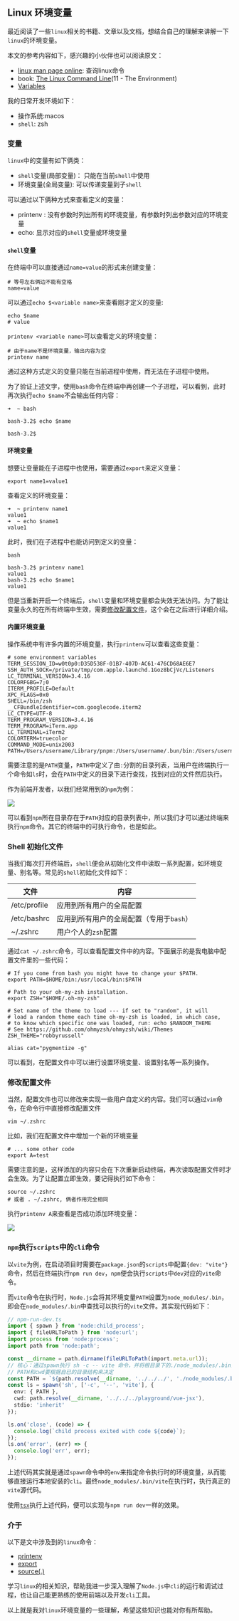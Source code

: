 ## Linux 环境变量

最近阅读了一些`linux`相关的书籍、文章以及文档，想结合自己的理解来讲解一下`linux`的环境变量。

本文的参考内容如下，感兴趣的小伙伴也可以阅读原文：
* [linux man page online](https://man7.org/linux/man-pages/index.html): 查询linux命令
* book: [The Linux Command Line](https://linuxcommand.org/tlcl.php)(11 - The Environment)
* [Variables](https://linux.die.net/Bash-Beginners-Guide/sect_03_02.html)

我的日常开发环境如下：
* 操作系统:macos
* `shell`: zsh

### 变量

`linux`中的变量有如下俩类：

* `shell`变量(局部变量)： 只能在当前`shell`中使用
* 环境变量(全局变量): 可以传递变量到子`shell`

可以通过以下俩种方式来查看定义的变量：
* printenv : 没有参数时列出所有的环境变量，有参数时列出参数对应的环境变量
* echo: 显示对应的`shell`变量或环境变量

#### `shell`变量

在终端中可以直接通过`name=value`的形式来创建变量：
```shell
# 等号左右俩边不能有空格
name=value
```

可以通过`echo $<variable name>`来查看刚才定义的变量:
```shell
echo $name
# value
```

`printenv <variable name>`可以查看定义的环境变量：
```shell
# 由于name不是环境变量，输出内容为空
printenv name
```

通过这种方式定义的变量只能在当前进程中使用，而无法在子进程中使用。

为了验证上述文字，使用`bash`命令在终端中再创建一个子进程，可以看到，此时再次执行`echo $name`不会输出任何内容：
```text
➜  ~ bash

bash-3.2$ echo $name

bash-3.2$
```

#### 环境变量

想要让变量能在子进程中也使用，需要通过`export`来定义变量：
```shell
export name1=value1
```

查看定义的环境变量：
```text
➜  ~ printenv name1
value1
➜  ~ echo $name1
value1
```

此时，我们在子进程中也能访问到定义的变量：
```text
bash

bash-3.2$ printenv name1
value1
bash-3.2$ echo $name1
value1
```

但是当重新开启一个终端后，`shell`变量和环境变量都会失效无法访问。为了能让变量永久的在所有终端中生效，需要[修改配置文件](https://github.com/wangkaiwd/vite-demo/blob/main/articles/linux-environment.md#%E4%BF%AE%E6%94%B9%E9%85%8D%E7%BD%AE%E6%96%87%E4%BB%B6)，这个会在之后进行详细介绍。

#### 内置环境变量

操作系统中有许多内置的环境变量，执行`printenv`可以查看这些变量：
```shell
# some environment variables
TERM_SESSION_ID=w0t0p0:D35D538F-01B7-407D-AC61-476CD68AE6E7
SSH_AUTH_SOCK=/private/tmp/com.apple.launchd.1Goz8bCjVc/Listeners
LC_TERMINAL_VERSION=3.4.16
COLORFGBG=7;0
ITERM_PROFILE=Default
XPC_FLAGS=0x0
SHELL=/bin/zsh
__CFBundleIdentifier=com.googlecode.iterm2
LC_CTYPE=UTF-8
TERM_PROGRAM_VERSION=3.4.16
TERM_PROGRAM=iTerm.app
LC_TERMINAL=iTerm2
COLORTERM=truecolor
COMMAND_MODE=unix2003
PATH=/Users/username/Library/pnpm:/Users/username/.bun/bin:/Users/username/.nvm/versions/node/v16.14.2/bin:/opt/homebrew/bin:/opt/homebrew/sbin:/Users/username/bin:/usr/local/bin:/usr/local/bin:/usr/bin:/bin:/usr/sbin:/sbin:/Users/username/.yarn/bin
```

需要注意的是`PATH`变量，`PATH`中定义了由`:`分割的目录列表，当用户在终端执行一个命令如`ls`时，会在`PATH`中定义的目录下进行查找，找到对应的文件然后执行。

作为前端开发者，以我们经常用到的`npm`为例：

![](https://cdn.jsdelivr.net/gh/wangkaiwd/drawing-bed/202210161853592.png)

可以看到`npm`所在目录存在于`PATH`对应的目录列表中，所以我们才可以通过终端来执行`npm`命令。其它的终端中的可执行命令，也是如此。

### Shell 初始化文件

当我们每次打开终端后，`shell`便会从初始化文件中读取一系列配置，如环境变量、别名等。常见的`shell`初始化文件如下：

| 文件           | 内容                      |
|--------------|-------------------------|
| /etc/profile | 应用到所有用户的全局配置            |
| /etc/bashrc  | 应用到所有用户的全局配置（专用于`bash`） |
| ~/.zshrc     | 用户个人的`zsh`配置            |

通过`cat ~/.zshrc`命令，可以查看配置文件中的内容。下面展示的是我电脑中配置文件里的一些代码：
```shell
# If you come from bash you might have to change your $PATH.
export PATH=$HOME/bin:/usr/local/bin:$PATH

# Path to your oh-my-zsh installation.
export ZSH="$HOME/.oh-my-zsh"

# Set name of the theme to load --- if set to "random", it will
# load a random theme each time oh-my-zsh is loaded, in which case,
# to know which specific one was loaded, run: echo $RANDOM_THEME
# See https://github.com/ohmyzsh/ohmyzsh/wiki/Themes
ZSH_THEME="robbyrussell"

alias cat="pygmentize -g"
```

可以看到，在配置文件中可以进行设置环境变量、设置别名等一系列操作。

### 修改配置文件

当然，配置文件也可以修改来实现一些用户自定义的内容。我们可以通过`vim`命令，在命令行中直接修改配置文件
```shell
vim ~/.zshrc
```

比如，我们在配置文件中增加一个新的环境变量

```shell
# ... some other code
export A=test
```

需要注意的是，这样添加的内容只会在下次重新启动终端，再次读取配置文件时才会生效。为了让配置立即生效，要记得执行如下命令：
```shell
source ~/.zshrc
# 或者 . ~/.zshrc, 俩者作用完全相同
```

执行`printenv A`来查看是否成功添加环境变量：

![](https://cdn.jsdelivr.net/gh/wangkaiwd/drawing-bed/202210161825867.png)

### `npm`执行`scripts`中的`cli`命令

以`vite`为例，在启动项目时需要在`package.json`的`scripts`中配置`{dev: "vite"}`命令，然后在终端执行`npm run dev`，`npm`便会执行`scripts`中`dev`对应的`vite`命令。

而`vite`命令在执行时，`Node.js`会将其环境变量`PATH`设置为`node_modules/.bin`，即会在`node_modules/.bin`中查找可以执行的`vite`文件。其实现代码如下：
```ts
// npm-run-dev.ts
import { spawn } from 'node:child_process';
import { fileURLToPath } from 'node:url';
import process from 'node:process';
import path from 'node:path';

const __dirname = path.dirname(fileURLToPath(import.meta.url));
// 核心：通过spawn执行 sh -c -- vite 命令，并将根目录下的./node_modules/.bin添加到环境变量中
// PATH和cwd要根据自已的目录结构来决定
const PATH = `${path.resolve(__dirname, '../../../', './node_modules/.bin')}:${process.env.PATH}`;
const ls = spawn('sh', ['-c', '--', 'vite'], {
  env: { PATH },
  cwd: path.resolve(__dirname, '../../../playground/vue-jsx'),
  stdio: 'inherit'
});

ls.on('close', (code) => {
  console.log(`child process exited with code ${code}`);
});
ls.on('error', (err) => {
  console.log('err', err);
});
```


上述代码其实就是通过`spawn`命令中的`env`来指定命令执行时的环境变量，从而能够直接运行本地安装的`cli`。最终`node_modules/.bin/vite`在执行时，执行真正的`vite`源代码。

使用[`tsx`](https://github.com/esbuild-kit/tsx)执行上述代码，便可以实现与`npm run dev`一样的效果。

### 介于

以下是文中涉及到的`linux`命令：

* [printenv](https://man7.org/linux/man-pages/man1/printenv.1.html)
* [export](https://www.man7.org/linux/man-pages/man1/export.1p.html)
* [source(.)](https://man7.org/linux/man-pages/man1/dot.1p.html)

学习`linux`的相关知识，帮助我进一步深入理解了`Node.js`中`cli`的运行和调试过程，也让自己能更熟练的使用前端以及开发`cli`工具。

以上就是我对`linux`环境变量的一些理解，希望这些知识也能对你有所帮助。
